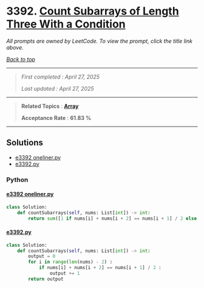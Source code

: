 # 3392. [Count Subarrays of Length Three With a Condition](<https://leetcode.com/problems/count-subarrays-of-length-three-with-a-condition>)

*All prompts are owned by LeetCode. To view the prompt, click the title link above.*

*[Back to top](<../README.md>)*

------

> *First completed : April 27, 2025*
>
> *Last updated : April 27, 2025*

------

> **Related Topics** : **[Array](<by_topic/Array.md>)**
>
> **Acceptance Rate** : **61.83 %**

------

## Solutions

- [e3392 oneliner.py](<../my-submissions/e3392 oneliner.py>)
- [e3392.py](<../my-submissions/e3392.py>)
### Python
#### [e3392 oneliner.py](<../my-submissions/e3392 oneliner.py>)
```Python
class Solution:
    def countSubarrays(self, nums: List[int]) -> int:
        return sum([1 if nums[i] + nums[i + 2] == nums[i + 1] / 2 else 0 for i in range(len(nums) - 2)])
```

#### [e3392.py](<../my-submissions/e3392.py>)
```Python
class Solution:
    def countSubarrays(self, nums: List[int]) -> int:
        output = 0
        for i in range(len(nums) - 2) :
            if nums[i] + nums[i + 2] == nums[i + 1] / 2 :
                output += 1
        return output
```

